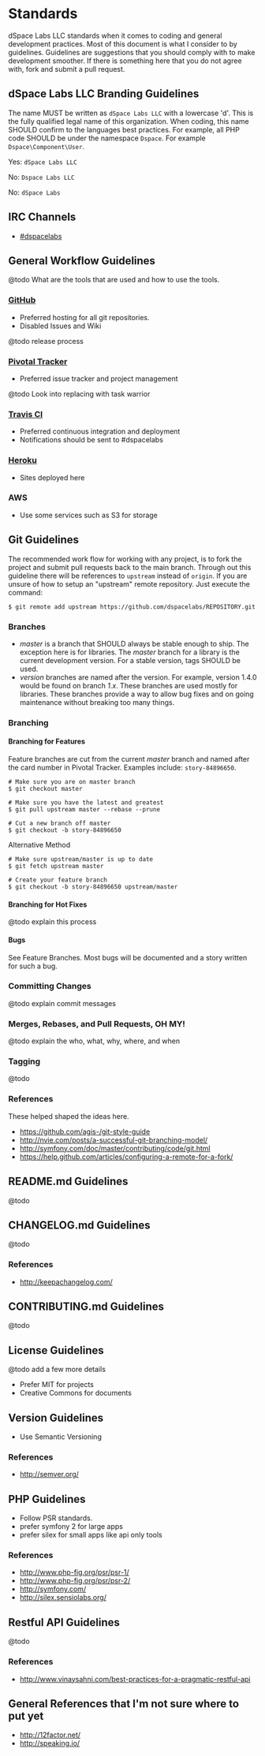 Standards
=========

dSpace Labs LLC standards when it comes to coding and general development
practices. Most of this document is what I consider to by guidelines. Guidelines
are suggestions that you should comply with to make development smoother. If
there is something here that you do not agree with, fork and submit a pull
request.

## dSpace Labs LLC Branding Guidelines

The name MUST be written as `dSpace Labs LLC` with a lowercase 'd'. This is the
fully qualified legal name of this organization. When coding, this name SHOULD
confirm to the languages best practices. For example, all PHP code SHOULD be
under the namespace `Dspace`. For example `Dspace\Component\User`.

Yes: `dSpace Labs LLC`

No: `Dspace Labs LLC`

No: `dSpace Labs`

## IRC Channels

- [#dspacelabs](irc://chat.freenode.net/dspacelabs)

## General Workflow Guidelines

@todo What are the tools that are used and how to use the tools.

### [GitHub](https://github.com/)

- Preferred hosting for all git repositories.
- Disabled Issues and Wiki

@todo release process

### [Pivotal Tracker](https://pivotaltracker.com/)

- Preferred issue tracker and project management

@todo Look into replacing with task warrior

### [Travis CI](https://travis-ci.org/)

- Preferred continuous integration and deployment
- Notifications should be sent to #dspacelabs

### [Heroku](https://heroku.com/)

- Sites deployed here

### AWS

- Use some services such as S3 for storage

## Git Guidelines

The recommended work flow for working with any project, is to fork the project
and submit pull requests back to the main branch. Through out this guideline
there will be references to `upstream` instead of `origin`. If you are unsure of
how to setup an "upstream" remote repository. Just execute the command:

```shell
$ git remote add upstream https://github.com/dspacelabs/REPOSITORY.git
```

### Branches

- *master* is a branch that SHOULD always be stable enough to ship. The
exception here is for libraries. The *master* branch for a library is the
current development version. For a stable version, tags SHOULD be used.
- *version* branches are named after the version. For example, version 1.4.0 would
be found on branch *1.x*. These branches are used mostly for libraries. These
branches provide a way to allow bug fixes and on going maintenance without
breaking too many things.

### Branching

#### Branching for Features

Feature branches are cut from the current *master* branch and named after the
card number in Pivotal Tracker. Examples include: `story-84896650`.

```shell
# Make sure you are on master branch
$ git checkout master

# Make sure you have the latest and greatest
$ git pull upstream master --rebase --prune

# Cut a new branch off master
$ git checkout -b story-84896650
```

Alternative Method

```shell
# Make sure upstream/master is up to date
$ git fetch upstream master

# Create your feature branch
$ git checkout -b story-84896650 upstream/master
```

#### Branching for Hot Fixes

@todo explain this process

#### Bugs

See Feature Branches. Most bugs will be documented and a story written for such
a bug.

### Committing Changes

@todo explain commit messages

### Merges, Rebases, and Pull Requests, OH MY!

@todo explain the who, what, why, where, and when

### Tagging

@todo

### References

These helped shaped the ideas here.

- https://github.com/agis-/git-style-guide
- http://nvie.com/posts/a-successful-git-branching-model/
- http://symfony.com/doc/master/contributing/code/git.html
- https://help.github.com/articles/configuring-a-remote-for-a-fork/

## README.md Guidelines

@todo

## CHANGELOG.md Guidelines

@todo

### References

- http://keepachangelog.com/

## CONTRIBUTING.md Guidelines

@todo

## License Guidelines

@todo add a few more details

- Prefer MIT for projects
- Creative Commons for documents

## Version Guidelines

- Use Semantic Versioning

### References

- http://semver.org/

## PHP Guidelines

- Follow PSR standards.
- prefer symfony 2 for large apps
- prefer silex for small apps like api only tools

### References

- http://www.php-fig.org/psr/psr-1/
- http://www.php-fig.org/psr/psr-2/
- http://symfony.com/
- http://silex.sensiolabs.org/

## Restful API Guidelines

@todo

### References

- http://www.vinaysahni.com/best-practices-for-a-pragmatic-restful-api

## General References that I'm not sure where to put yet

- http://12factor.net/
- http://speaking.io/
